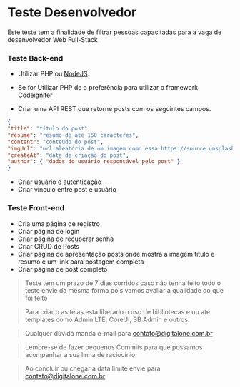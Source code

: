 # Teste Desenvolvedor

Este teste tem a finalidade de filtrar pessoas capacitadas para a vaga de desenvolvedor Web Full-Stack

### Teste Back-end

* Utilizar PHP ou [NodeJS](https://nodejs.org/).

* Se for Utilizar PHP de a preferência para utilizar o framework [Codeigniter](https://codeigniter.com/)

* Criar uma API REST que retorne posts com os seguintes campos.
 
 ```JSON
 {
 "title": "título do post",
 "resume": "resumo de até 150 caracteres",
"content": "conteúdo do post",
 "imgUrl": "url aleatória de um imagem como essa https://source.unsplash.com/640x640/?trees",
 "createAt": "data de criação do post",
 "author": { "dados do usuário responsável pelo post" }
 }
 ```
* Criar usuário e autenticação
* Criar vinculo entre post e usuário

### Teste Front-end

* Cria uma página de registro
* Criar página de login
* Criar página de recuperar senha
* Criar CRUD de Posts
* Criar página de apresentação posts onde mostra a imagem título e resumo e um link para postagem completa
* Criar página de post completo

> Teste tem um prazo de 7 dias corridos  caso não tenha feito todo o teste envie da mesma forma pois vamos avaliar a qualidade do que foi feito

> Para criar o as telas está liberado o uso de bibliotecas e ou ate templates como Admin LTE, CoreUI, SB Admin e outros.

> Qualquer dúvida manda e-mail para contato@digitalone.com.br

> Lembre-se de fazer pequenos Commits para que possamos acompanhar a sua linha de raciocínio. 

> Ao concluir ou chegar a data limite envie para contato@digitalone.com.br
